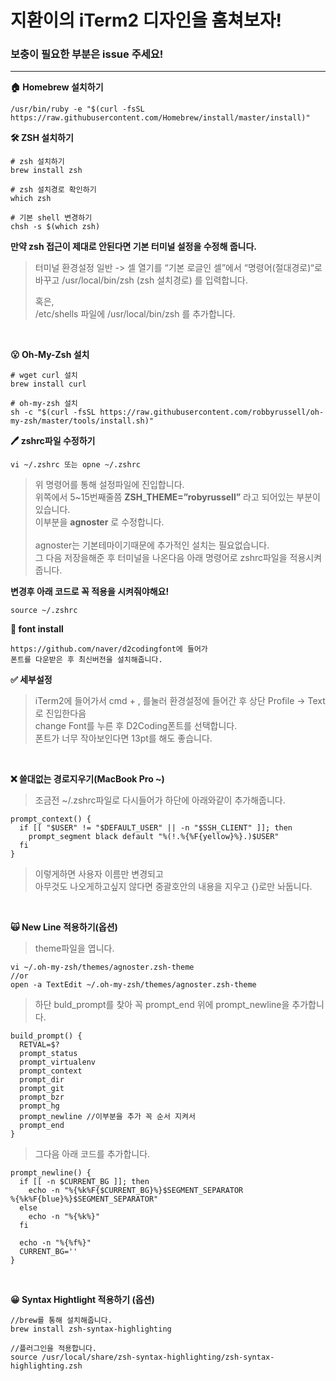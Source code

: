 # 지환이의 iTerm2 디자인을 훔쳐보자!
### **보충이 필요한 부분은 issue 주세요!**
******

**🏠 Homebrew 설치하기**
```
/usr/bin/ruby -e "$(curl -fsSL https://raw.githubusercontent.com/Homebrew/install/master/install)"
```

**🛠 ZSH 설치하기**
```
# zsh 설치하기
brew install zsh

# zsh 설치경로 확인하기
which zsh

# 기본 shell 변경하기
chsh -s $(which zsh)
```

**만약 zsh 접근이 제대로 안된다면 기본 터미널 설정을 수정해 줍니다.**
> 터미널 환경설정 일반 -> 셀 열기를 “기본 로글인 셀”에서 “명령어(절대경로)“로 바꾸고 /usr/local/bin/zsh (zsh 설치경로) 를 입력합니다.  
>   
> 혹은,  
> /etc/shells 파일에 /usr/local/bin/zsh 를 추가합니다.

<br>

**😮 Oh-My-Zsh 설치**
```
# wget curl 설치
brew install curl

# oh-my-zsh 설치
sh -c "$(curl -fsSL https://raw.githubusercontent.com/robbyrussell/oh-my-zsh/master/tools/install.sh)"
```

**🖊 zshrc파일 수정하기**
```
vi ~/.zshrc 또는 opne ~/.zshrc
```
> 위 명령어를 통해 설정파일에 진입합니다.   
> 위쪽에서 5~15번째줄쯤 **ZSH_THEME=”robyrussell”** 라고 되어있는 부분이 있습니다.  
> 이부분을 **agnoster** 로 수정합니다.
> <br>   
> agnoster는 기본테마이기때문에 추가적인 설치는 필요없습니다.   
> 그 다음 저장을해준 후 터미널을 나온다음 아래 명령어로 zshrc파일을 적용시켜줍니다.


**변경후 아래 코드로 꼭 적용을 시켜줘야해요!**
```
source ~/.zshrc
```

**📍 font install**
```
https://github.com/naver/d2codingfont에 들어가 
폰트를 다운받은 후 최신버전을 설치해줍니다.
```

**✅ 세부설정** 
> iTerm2에 들어가서  cmd + , 를눌러 환경설정에 들어간 후 상단 Profile -> Text로 진입한다음  
> change Font를 누른 후 D2Coding폰트를 선택합니다.   
> 폰트가 너무 작아보인다면 13pt를 해도 좋습니다.

<br>

**❌ 쓸대없는 경로지우기(MacBook Pro ~)**
> 조금전 ~/.zshrc파일로 다시들어가 하단에 아래와같이 추가해줍니다.

```
prompt_context() {
  if [[ "$USER" != "$DEFAULT_USER" || -n "$SSH_CLIENT" ]]; then
    prompt_segment black default "%(!.%{%F{yellow}%}.)$USER"
  fi
}
```
> 이렇게하면 사용자 이름만 변경되고  
> 아무것도 나오게하고싶지 않다면 중괄호안의 내용을 지우고 {}로만 놔둡니다.

<br>

**🙀 New Line 적용하기(옵션)**
>theme파일을 엽니다.
```
vi ~/.oh-my-zsh/themes/agnoster.zsh-theme
//or
open -a TextEdit ~/.oh-my-zsh/themes/agnoster.zsh-theme
```
> 하단 buld_prompt를 찾아 꼭 prompt_end 위에 prompt_newline을 추가합니다.
```
build_prompt() {
  RETVAL=$?
  prompt_status
  prompt_virtualenv
  prompt_context
  prompt_dir
  prompt_git
  prompt_bzr
  prompt_hg
  prompt_newline //이부분을 추가 꼭 순서 지켜서
  prompt_end
}
```

> 그다음 아래 코드를 추가합니다.

```
prompt_newline() {
  if [[ -n $CURRENT_BG ]]; then
    echo -n "%{%k%F{$CURRENT_BG}%}$SEGMENT_SEPARATOR
%{%k%F{blue}%}$SEGMENT_SEPARATOR"
  else
    echo -n "%{%k%}"
  fi

  echo -n "%{%f%}"
  CURRENT_BG=''
}
```

<br>

**😀 Syntax Hightlight 적용하기 (옵션)**
```
//brew를 통해 설치해줍니다.
brew install zsh-syntax-highlighting

//플러그인을 적용합니다.
source /usr/local/share/zsh-syntax-highlighting/zsh-syntax-highlighting.zsh
```